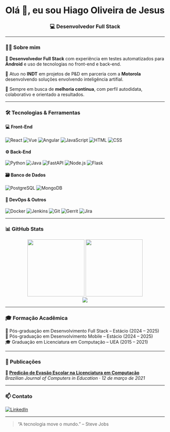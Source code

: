 <!-- Banner ou saudação -->
<h1 align="center">Olá 👋, eu sou Hiago Oliveira de Jesus</h1>
<h3 align="center">💻 Desenvolvedor Full Stack</h3>

---

### 👨‍💻 Sobre mim

🧠 **Desenvolvedor Full Stack** com experiência em testes automatizados para **Android** e uso de tecnologias no front-end e back-end.

💼 Atuo no **INDT** em projetos de P&D em parceria com a **Motorola** desenvolvendo soluções envolvendo inteligência artifial.

🎯 Sempre em busca de **melhoria contínua**, com perfil autodidata, colaborativo e orientado a resultados.

---

### 🛠️ Tecnologias & Ferramentas

#### 💻 Front-End
![React](https://img.shields.io/badge/-React-61DAFB?style=flat&logo=react&logoColor=black)
![Vue](https://img.shields.io/badge/-Vue.js-42b883?style=flat&logo=vue.js&logoColor=white)
![Angular](https://img.shields.io/badge/-Angular-DD0031?style=flat&logo=angular&logoColor=white)
![JavaScript](https://img.shields.io/badge/-JavaScript-F7DF1E?style=flat&logo=javascript&logoColor=black)
![HTML](https://img.shields.io/badge/-HTML5-E34F26?style=flat&logo=html5&logoColor=white)
![CSS](https://img.shields.io/badge/-CSS3-1572B6?style=flat&logo=css3&logoColor=white)

#### ⚙️ Back-End
![Python](https://img.shields.io/badge/-Python-3776AB?style=flat&logo=python&logoColor=white)
![Java](https://img.shields.io/badge/-Java-007396?style=flat&logo=java&logoColor=white)
![FastAPI](https://img.shields.io/badge/-FastAPI-009688?style=flat&logo=fastapi&logoColor=white)
![Node.js](https://img.shields.io/badge/-Node.js-339933?style=flat&logo=node.js&logoColor=white)
![Flask](https://img.shields.io/badge/-Flask-000000?style=flat&logo=flask)

#### 🗃️ Banco de Dados
![PostgreSQL](https://img.shields.io/badge/-PostgreSQL-4169E1?style=flat&logo=postgresql&logoColor=white)
![MongoDB](https://img.shields.io/badge/-MongoDB-47A248?style=flat&logo=mongodb&logoColor=white)

#### 🚀 DevOps & Outros
![Docker](https://img.shields.io/badge/-Docker-2496ED?style=flat&logo=docker&logoColor=white)
![Jenkins](https://img.shields.io/badge/-Jenkins-D24939?style=flat&logo=jenkins&logoColor=white)
![Git](https://img.shields.io/badge/-Git-F05032?style=flat&logo=git&logoColor=white)
![Gerrit](https://img.shields.io/badge/-Gerrit-3A3A3A?style=flat&logo=codeforces&logoColor=white)
![Jira](https://img.shields.io/badge/-Jira-0052CC?style=flat&logo=jira&logoColor=white)

---

### 📊 GitHub Stats

<div align="center">
  <img height="180em" src="https://github-readme-stats.vercel.app/api?username=hiagooliveira&show_icons=true&theme=github_dark&include_all_commits=true&count_private=true"/>
  <img height="180em" src="https://github-readme-stats.vercel.app/api/top-langs/?username=hiagooliveira&layout=compact&langs_count=7&theme=github_dark"/>
</div>

<div align="center">
  <img src="https://github-readme-streak-stats.herokuapp.com/?user=hiagooliveira&theme=github-dark&hide_border=true" />
</div>

---

### 🎓 Formação Acadêmica

📘 Pós-graduação em Desenvolvimento Full Stack – Estácio (2024 – 2025)  
📘 Pós-graduação em Desenvolvimento Mobile – Estácio (2024 – 2025)  
🎓 Graduação em Licenciatura em Computação – UEA (2015 – 2021)

---

### 🧾 Publicações

**📄 [Predição de Evasão Escolar na Licenciatura em Computação](https://www.researchgate.net/profile/Hiago-Jesus/publication/350118570_Predicao_de_Evasao_Escolar_na_Licenciatura_em_Computacao/links/60708b58a6fdcc5f77949dad/Predicao-de-Evasao-Escolar-na-Licenciatura-em-Computacao.pdf)**  
_Brazilian Journal of Computers in Education · 12 de março de 2021_

---

### 📫 Contato

[![LinkedIn](https://img.shields.io/badge/-LinkedIn-0A66C2?style=flat&logo=linkedin&logoColor=white)](https://www.linkedin.com/in/hiago-oliveira-de-jesus)

---

> “A tecnologia move o mundo.” – Steve Jobs
